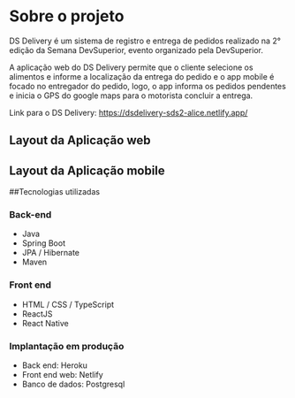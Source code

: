 # Sobre o projeto
DS Delivery é um sistema de registro e entrega de pedidos realizado na 2° edição da Semana DevSuperior, evento organizado pela DevSuperior.

A aplicação web do DS Delivery permite que o cliente selecione os alimentos e informe a localização da entrega do pedido e o app mobile é focado no entregador do pedido, logo, o app informa os pedidos pendentes e inicia o GPS do google maps para o motorista concluir a entrega.

Link para o DS Delivery: https://dsdelivery-sds2-alice.netlify.app/

## Layout da Aplicação web

## Layout da Aplicação mobile

##Tecnologias utilizadas

### Back-end

- Java
- Spring Boot
- JPA / Hibernate
- Maven

### Front end

- HTML / CSS / TypeScript
- ReactJS
- React Native

### Implantação em produção

- Back end: Heroku
- Front end web: Netlify
- Banco de dados: Postgresql
